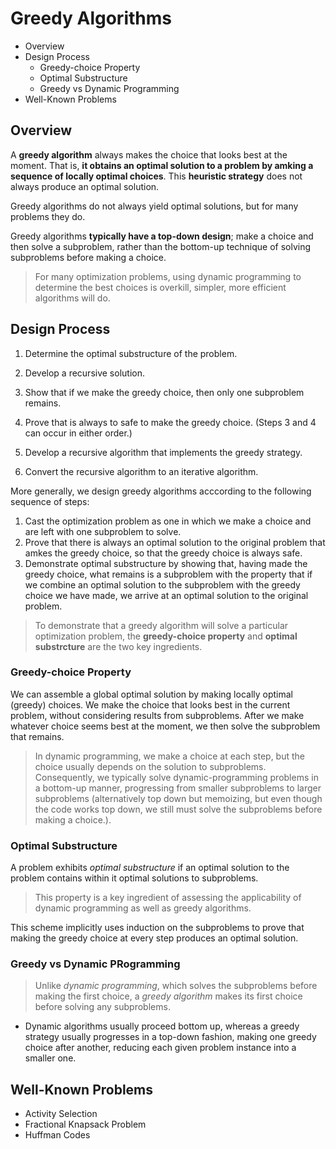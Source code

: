 # Greedy Algorithms

- Overview
- Design Process
  - Greedy-choice Property
  - Optimal Substructure
  - Greedy vs Dynamic Programming
- Well-Known Problems

## Overview

A **greedy algorithm** always makes the choice that looks best at the moment. That is, **it obtains an optimal solution to a problem by amking a sequence of locally optimal choices**. This **heuristic strategy** does not always produce an optimal solution.

Greedy algorithms do not always yield optimal solutions, but for many problems they do.

Greedy algorithms **typically have a top-down design**; make a choice and then solve a subproblem, rather than the bottom-up technique of solving subproblems before making a choice.

> For many optimization problems, using dynamic programming to determine the best choices is overkill, simpler, more efficient algorithms will do.

## Design Process

1. Determine the optimal substructure of the problem.

2. Develop a recursive solution.

3. Show that if we make the greedy choice, then only one subproblem remains.

4. Prove that is always to safe to make the greedy choice. (Steps 3 and 4 can occur in either order.)

5. Develop a recursive algorithm that implements the greedy strategy.

6. Convert the recursive algorithm to an iterative algorithm.

More generally, we design greedy algorithms acccording to the following sequence of steps:

1. Cast the optimization problem as one in which we make a choice and are left with one subproblem to solve.
2. Prove that there is always an optimal solution to the original problem that amkes the greedy choice, so that the greedy choice is always safe.
3. Demonstrate optimal substructure by showing that, having made the greedy choice, what remains is a subproblem with the property that if we combine an optimal solution to the subproblem with the greedy choice we have made, we arrive at an optimal solution to the original problem.

> To demonstrate that a greedy algorithm will solve a particular optimization problem, the **greedy-choice property** and **optimal substrcture** are the two key ingredients.

### Greedy-choice Property

We can assemble a global optimal solution by making locally optimal (greedy) choices. We make the choice that looks best in the current problem, without considering results from subproblems. After we make whatever choice seems best at the moment, we then solve the subproblem that remains.

> In dynamic programming, we make a choice at each step, but the choice usually depends on the solution to subproblems. Consequently, we typically solve dynamic-programming problems in a bottom-up manner, progressing from smaller subproblems to larger subproblems (alternatively top down but memoizing, but even though the code works top down, we still must solve the subproblems before making a choice.).

### Optimal Substructure

A problem exhibits _optimal substructure_ if an optimal solution to the problem contains within it optimal solutions to subproblems.

> This property is a key ingredient of assessing the applicability of dynamic programming as well as greedy algorithms.

This scheme implicitly uses induction on the subproblems to prove that making the greedy choice at every step produces an optimal solution.

### Greedy vs Dynamic PRogramming

> Unlike _dynamic programming_, which solves the subproblems before making the first choice, a _greedy algorithm_ makes its first choice before solving any subproblems.

- Dynamic algorithms usually proceed bottom up, whereas a greedy strategy usually progresses in a top-down fashion, making one greedy choice after another, reducing each given problem instance into a smaller one.

## Well-Known Problems

- Activity Selection
- Fractional Knapsack Problem
- Huffman Codes
